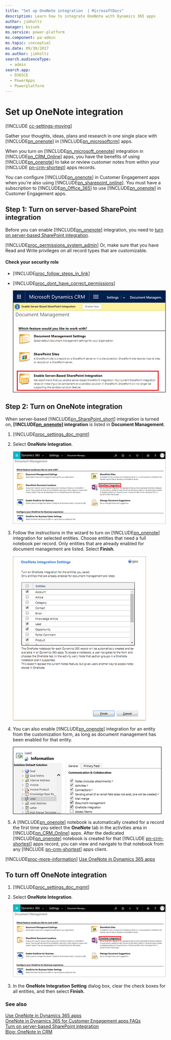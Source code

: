 ```yaml
---
title: "Set up OneNote integration  | MicrosoftDocs"
description: Learn how to integrate OneNote with Dynamics 365 apps
author: jimholtz
manager: kvivek
ms.service: power-platform
ms.component: pa-admin
ms.topic: conceptual
ms.date: 09/30/2017
ms.author: jimholtz
search.audienceType: 
  - admin
search.app: 
  - D365CE
  - PowerApps
  - Powerplatform
---
```

# Set up OneNote integration

[!INCLUDE [cc-settings-moving](../includes/cc-settings-moving.md)] 

Gather your thoughts, ideas, plans and research in one single place with [!INCLUDE[pn_onenote](../includes/pn-onenote.md)] in [!INCLUDE[pn_microsoftcrm](../includes/pn-dynamics-crm.md)] apps.  
  
 When you turn on [!INCLUDE[pn_microsoft_onenote](../includes/pn-microsoft-onenote.md)] integration in [!INCLUDE[pn_CRM_Online](../includes/pn-crm-online.md)] apps, you have the benefits of using [!INCLUDE[pn_onenote](../includes/pn-onenote.md)] to take or review customer notes from within your [!INCLUDE [pn-crm-shortest](../includes/pn-crm-shortest.md)] apps records.  
  
 You can configure [!INCLUDE[pn_onenote](../includes/pn-onenote.md)] in Customer Engagement apps when you're also using [!INCLUDE[pn_sharepoint_online](../includes/pn-sharepoint-online.md)]. You must have a subscription to [!INCLUDE[pn_Office_365](../includes/pn-office-365.md)] to use [!INCLUDE[pn_onenote](../includes/pn-onenote.md)] in Customer Engagement apps.  
  
<a name="BKMK_EnableSharePointInt"></a>   
## Step 1: Turn on server-based SharePoint integration  

 Before you can enable [!INCLUDE[pn_onenote](../includes/pn-onenote.md)] integration, you need to [turn on server-based SharePoint integration](set-up-sharepoint-integration.md).  
  
 [!INCLUDE[proc_permissions_system_admin](../includes/proc-permissions-system-admin.md)] Or, make sure that you have Read and Write privileges on all record types that are customizable.  
  
#### Check your security role  
  
- [!INCLUDE[proc_follow_steps_in_link](../includes/proc-follow-steps-in-link.md)]  
  
- [!INCLUDE[proc_dont_have_correct_permissions](../includes/proc-dont-have-correct-permissions.md)]  
  
  ![Enable SharePoint Integration](../admin/media/enable-sharepoint-integration.png "Enable SharePoint Integration")  
  
<a name="BKMK_EnableOneNote"></a>   
## Step 2: Turn on OneNote integration  

 When server-based [!INCLUDE[pn_SharePoint_short](../includes/pn-sharepoint-short.md)] integration is turned on, **[!INCLUDE[pn_onenote](../includes/pn-onenote.md)] integration** is listed in **Document Management**.  
  
1. [!INCLUDE[proc_settings_doc_mgmt](../includes/proc-settings-doc-mgmt.md)]  
  
2. Select **OneNote Integration**.  
  
   ![Choose OneNote Integration](../admin/media/onenote-integration.png "Select OneNote Integration")  
  
3. Follow the instructions in the wizard to turn on [!INCLUDE[pn_onenote](../includes/pn-onenote.md)] integration for selected entities. Choose entities that need a full notebook per record. Only entities that are already enabled for document management are listed. Select **Finish**.  
  
   ![Follow instructions in wizard](../admin/media/onenote-integration-wizard.png "Follow instructions in the wizard")  
  
4. You can also enable [!INCLUDE[pn_onenote](../includes/pn-onenote.md)] integration for an entity from the customization form, as long as document management has been enabled for that entity.  
  
   ![Select OneNote integration for an entity](../admin/media/onenote-select-entity.png "Select OneNote integration for an entity")  
  
5. A [!INCLUDE[pn_onenote](../includes/pn-onenote.md)] notebook is automatically created for a record the first time you select the **OneNote** tab in the activities area in [!INCLUDE[pn_CRM_Online](../includes/pn-crm-online.md)] apps. After the dedicated [!INCLUDE[pn_onenote](../includes/pn-onenote.md)] notebook is created for that [!INCLUDE [pn-crm-shortest](../includes/pn-crm-shortest.md)] apps record, you can view and navigate to that notebook from any [!INCLUDE [pn-crm-shortest](../includes/pn-crm-shortest.md)] apps client.  
  
[!INCLUDE[proc-more-information](../includes/proc-more-information.md)]  [Use OneNote in Dynamics 365 apps](/dynamics365/customer-engagement/basics/use-onenote.md)
  
## To turn off OneNote integration  
  
1. [!INCLUDE[proc_settings_doc_mgmt](../includes/proc-settings-doc-mgmt.md)]  
  
2. Select **OneNote Integration**.  
  
   ![Choose OneNote Integration](../admin/media/onenote-integration.png "Select OneNote Integration")  
  
3. In the **OneNote Integration Setting** dialog box, clear the check boxes for all entities, and then select **Finish**.  
  
### See also  
 [Use OneNote in Dynamics 365 apps](/dynamics365/customer-engagement/basics/use-onenote.md)   
 [OneNote in Dynamics 365 for Customer Engagement apps FAQs](/dynamics365/customer-engagement/basics/onenote-dynamics-365-faqs.md)   
 [Turn on server-based SharePoint integration](set-up-sharepoint-integration.md)   
 [Blog: OneNote in CRM](http://blogs.technet.com/b/lystavlen/archive/2015/03/31/make-a-note-of-this.aspx)
